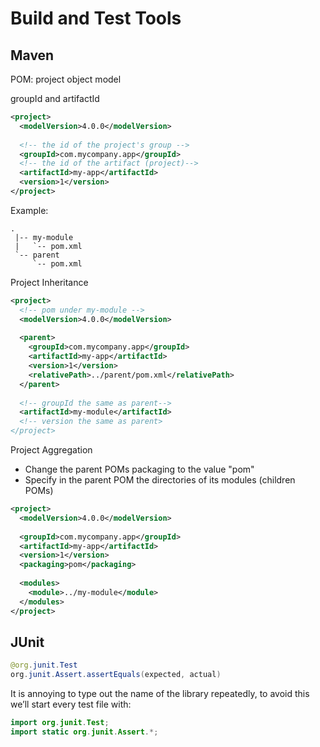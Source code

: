 # Build and Test Tools
## Maven

POM: project object model

groupId and artifactId

```xml
<project>
  <modelVersion>4.0.0</modelVersion>
 
  <!-- the id of the project's group -->
  <groupId>com.mycompany.app</groupId>
  <!-- the id of the artifact (project)-->
  <artifactId>my-app</artifactId>
  <version>1</version>
</project>
```

Example: 

```
.
 |-- my-module
 |   `-- pom.xml
 `-- parent
     `-- pom.xml
```

Project Inheritance

```xml
<project>
  <!-- pom under my-module -->
  <modelVersion>4.0.0</modelVersion>
 
  <parent>
    <groupId>com.mycompany.app</groupId>
    <artifactId>my-app</artifactId>
    <version>1</version>
    <relativePath>../parent/pom.xml</relativePath>
  </parent>
 
  <!-- groupId the same as parent-->
  <artifactId>my-module</artifactId>
  <!-- version the same as parent>
</project>
```

Project Aggregation

- Change the parent POMs packaging to the value "pom"
- Specify in the parent POM the directories of its modules (children POMs)

```xml
<project>
  <modelVersion>4.0.0</modelVersion>
 
  <groupId>com.mycompany.app</groupId>
  <artifactId>my-app</artifactId>
  <version>1</version>
  <packaging>pom</packaging>
 
  <modules>
    <module>../my-module</module>
  </modules>
</project>
```

## JUnit

```java
@org.junit.Test
org.junit.Assert.assertEquals(expected, actual)
```

It is annoying to type out the name of the library repeatedly,
to avoid this we’ll start every test file with:

```java
import org.junit.Test;
import static org.junit.Assert.*;
```